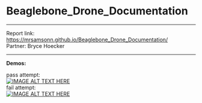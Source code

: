 # Beaglebone_Drone_Documentation
-------------------------------

Report link: https://mrsamsonn.github.io/Beaglebone_Drone_Documentation/  
Partner: Bryce Hoecker

-------------------------------
**Demos:**  

pass attempt:  
[![IMAGE ALT TEXT HERE](https://img.youtube.com/vi/Wd2t7_TAAoE/0.jpg)](https://www.youtube.com/watch?v=Wd2t7_TAAoE)
<br/>
fail attempt:  
[![IMAGE ALT TEXT HERE](https://img.youtube.com/vi/U6k_zvAiS3A/0.jpg)](https://www.youtube.com/watch?v=U6k_zvAiS3A)



